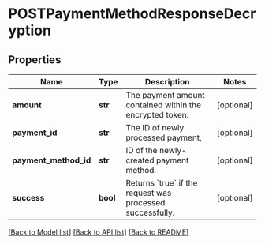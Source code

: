 # POSTPaymentMethodResponseDecryption

## Properties
Name | Type | Description | Notes
------------ | ------------- | ------------- | -------------
**amount** | **str** | The payment amount contained within the encrypted token.  | [optional] 
**payment_id** | **str** | The ID of newly processed payment,  | [optional] 
**payment_method_id** | **str** | ID of the newly-created payment method.  | [optional] 
**success** | **bool** | Returns &#x60;true&#x60; if the request was processed successfully.  | [optional] 

[[Back to Model list]](../README.md#documentation-for-models) [[Back to API list]](../README.md#documentation-for-api-endpoints) [[Back to README]](../README.md)

